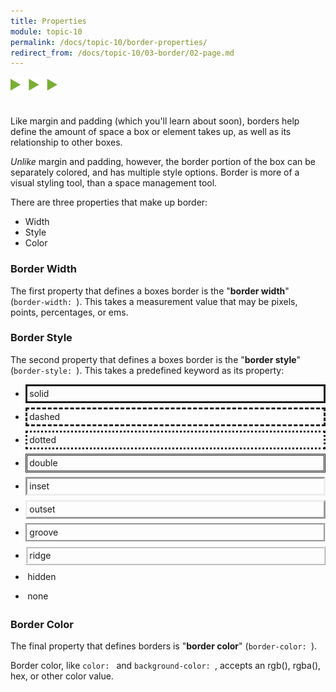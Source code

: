 ```yaml
---
title: Properties
module: topic-10
permalink: /docs/topic-10/border-properties/
redirect_from: /docs/topic-10/03-border/02-page.md
---
```


<img src="./../../../img/arrow-divider.svg" style="width: 75px; border: none; margin: 0px 0 20px 0" />

Like margin and padding (which you'll learn about soon), borders help define the amount of space a box or element takes up, as well as its relationship to other boxes.

_Unlike_ margin and padding, however, the border portion of the box can be separately colored, and has multiple style options. Border is more of a visual styling tool, than a space management tool.

There are three properties that make up border:
- Width
- Style
- Color


### Border Width

The first property that defines a boxes border is the "**border width**" (`border-width: `). This takes a measurement value that may be pixels, points, percentages, or ems.


### Border Style

The second property that defines a boxes border is the "**border style**" (`border-style: `). This takes a predefined keyword as its property:

- <div style="border-style:solid;padding:0.25em;margin-bottom:0.5em;">solid</div>
- <div style="border-style:dashed;padding:0.25em;margin-bottom:0.5em;">dashed</div>
- <div style="border-style:dotted;padding:0.25em;margin-bottom:0.5em;">dotted</div>
- <div style="border-style:double;padding:0.25em;margin-bottom:0.5em;">double</div>
- <div style="border-style:inset;padding:0.25em;margin-bottom:0.5em;">inset</div>
- <div style="border-style:outset;padding:0.25em;margin-bottom:0.5em;">outset</div>
- <div style="border-style:groove;padding:0.25em;margin-bottom:0.5em;">groove</div>
- <div style="border-style:ridge;padding:0.25em;margin-bottom:0.5em;">ridge</div>
- <div style="border-style:hidden;padding:0.25em;margin-bottom:0.5em;">hidden</div>
- <div style="border-style:none;padding:0.25em;margin-bottom:0.5em;">none</div>


### Border Color

The final property that defines borders is "**border color**" (`border-color: `).

Border color, like `color: ` and `background-color: `, accepts an rgb(), rgba(), hex, or other color value.
